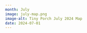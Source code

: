 ```yaml
---
month: July 
image: july-map.png
image-alt: Tiny Porch July 2024 Map
date: 2024-07-01
---
```

<!-- 
Use the info above to add information generate the Calendar page of the website.
- month: the Tiny Porch month to generate (controls the tab display)
- image: be sure to upload your image, and add the filename here (extension (eg: .png, .jpg) is required)
- image-alt: an "alt" tag for the image. Accessibility text for screen readers or text to display if the image fails to load.
- the date of the event. This should always be unique.
 -->
